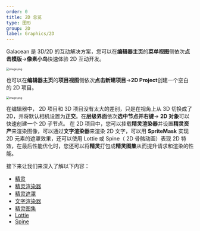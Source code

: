 ```yaml
---
order: 0
title: 2D 总览
type: 图形
group: 2D
label: Graphics/2D
---
```


Galacean 是 3D/2D 的互动解决方案，您可以在**编辑器主页**的**菜单视图**侧依次**点击模版**->**像素小鸟**快速体验 2D 互动开发。

<img src="https://mdn.alipayobjects.com/huamei_yo47yq/afts/img/A*YYyxRZ2nyukAAAAAAAAAAAAADhuCAQ/original" alt="image.png" style="zoom:50%;" />

也可以在**编辑器主页**的**项目视图**侧依次**点击新建项目**->**2D Project**创建一个空白的 2D 项目。

<img src="https://mdn.alipayobjects.com/huamei_yo47yq/afts/img/A*R8_XTL8PX-UAAAAAAAAAAAAADhuCAQ/original" alt="image.png" style="zoom:50%;" />

在编辑器中， 2D 项目和 3D 项目没有太大的差别，只是在视角上从 3D 切换成了 2D，并将默认相机设置为**正交**。在**层级界面**依次**选中节点并右键**-> **2D 对象**可以快速创建一个 2D 子节点。
在 2D 项目中，您可以挂载**精灵渲染器**并设置**精灵资产**来渲染图像，可以通过**文字渲染器**来渲染 2D 文字，可以用 **SpriteMask** 实现 2D 元素的遮罩效果，还可以使用 Lottie 或 Spine（ 2D 骨骼动画）表现 2D 特效，在最后性能优化时，您还可以将**精灵**打包成**精灵图集**从而提升请求和渲染的性能。

接下来让我们来深入了解以下内容：

- [精灵](/docs/graphics-2d-sprite)
- [精灵渲染器](/docs/graphics-2d-spriteRenderer)
- [精灵遮罩](/docs/graphics-2d-spriteMask)
- [文字渲染器](/docs/graphics-2d-text)
- [精灵图集](/docs/graphics-2d-spriteAtlas)
- [Lottie](/docs/graphics-2d-lottie)
- [Spine](/docs/graphics-2d-spine)
